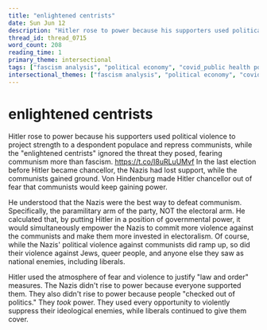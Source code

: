 ```yaml
---
title: "enlightened centrists"
date: Sun Jun 12
description: "Hitler rose to power because his supporters used political violence to project strength to a despondent populace and repress communists, while the 'enlightened..."
thread_id: thread_0715
word_count: 208
reading_time: 1
primary_theme: intersectional
tags: ["fascism analysis", "political economy", "covid_public health politics", "organizational theory"]
intersectional_themes: ["fascism analysis", "political economy", "covid_public health politics", "organizational theory"]
---
```


# enlightened centrists

Hitler rose to power because his supporters used political violence to project strength to a despondent populace and repress communists, while the "enlightened centrists" ignored the threat they posed, fearing communism more than fascism. https://t.co/I8uRLuUMvf In the last election before Hitler became chancellor, the Nazis had lost support, while the communists gained ground. Von Hindenburg made Hitler chancellor out of fear that communists would keep gaining power.

He understood that the Nazis were the best way to defeat communism. Specifically, the paramilitary arm of the party, NOT the electoral arm. He calculated that, by putting Hitler in a position of governmental power, it would simultaneously empower the Nazis to commit more violence against the communists and make them more invested in electoralism. Of course, while the Nazis' political violence against communists did ramp up, so did their violence against Jews, queer people, and anyone else they saw as national enemies, including liberals.

Hitler used the atmosphere of fear and violence to justify "law and order" measures. The Nazis didn't rise to power because everyone supported them. They also didn't rise to power because people "checked out of politics." They *took* power. They used every opportunity to violently suppress their ideological enemies, while liberals continued to give them cover.